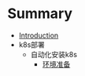 # Summary

* [Introduction](README.md)
* k8s部署
    * 自动化安装k8s
        * [环境准备](k8s部署/自动化安装k8s/环境准备.md)

